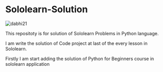 # Sololearn-Solution

<p align="left"> <img src="https://komarev.com/ghpvc/?username=dabhi21&label=Profile%20views&color=0e75b6&style=flat" alt="dabhi21" /> </p>

This repositoty is for solution of Sololearn Problems in Python language.

I am write the solution of Code project at last of the every lesson in Sololearn.

Firstly I am start adding the solution of Python for Beginners course in sololearn application 
